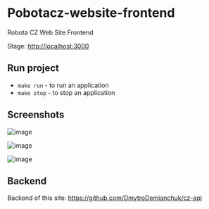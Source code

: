 # Pobotacz-website-frontend
Robota CZ Web Site Frontend

Stage: <a href="http://localhost:3000">http://localhost:3000</a>

## Run project
- `make run` - to run an application
- `make stop` - to stop an application


## Screenshots

![image](../main/src/assets/robotacz.png)

![image](../main/src/assets/requirements.png)

![image](../main/src/assets/contacts.png)

## Backend
Backend of this site: https://github.com/DmytroDemianchuk/cz-api
 